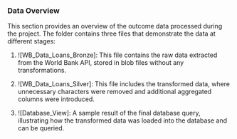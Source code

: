 ### Data Overview

This section provides an overview of the outcome data processed during the project. The folder contains three files that demonstrate the data at different stages:

1. ![WB_Data_Loans_Bronze]: This file contains the raw data extracted from the World Bank API, stored in blob files without any transformations.
   
2. ![WB_Data_Loans_Silver]: This file includes the transformed data, where unnecessary characters were removed and additional aggregated columns were introduced.
   
3. ![Database_View]: A sample result of the final database query, illustrating how the transformed data was loaded into the database and can be queried.
